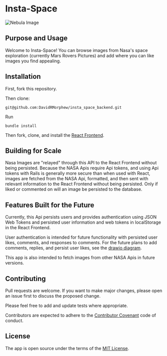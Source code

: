 # Insta-Space

![Nebula Image](https://lh3.googleusercontent.com/YGJ77qN9KiwctZgfqV8Bf3hNo0rZvcFaPKDTkvtS6kVbtwyCS80Pm6dpXzJCCLZE1Q)

## Purpose and Usage

Welcome to Insta-Space! You can browse images from Nasa's space exploration (currently Mars Rovers Pictures) and add where you can like images you find appealing.

## Installation

First, fork this repository.

Then clone:
```
git@github.com:DavidRMorphew/insta_space_backend.git
```

Run
```
bundle install
```

Then fork, clone, and install the [React Frontend](https://github.com/DavidRMorphew/insta_space_frontend).

## Building for Scale

Nasa Images are "relayed" through this API to the React Frontend without being persisted. Because the NASA Apis require Api tokens, and using Api tokens with Rails is generally more secure than when used with React, images are fetched from the NASA Api, formatted, and then sent with relevant information to the React Frontend without being persisted. Only if liked or commented on will an image be persisted to the database.

## Features Built for the Future

Currently, this Api persists users and provides authentication using JSON Web Tokens and persisted user information and web tokens in localStorage in the React Frontend.

User authentication is intended for future functionality with persisted user likes, comments, and responses to comments. For the future plans to add comments, replies, and persist user likes, see the  [drawio diagram](/Users/Morpheus299800/Projects/coding_challenges/my-insta-space-split/insta-space-backend/insta_space_backend/database_table.png).

This app is also intended to fetch images from other NASA Apis in future versions.

## Contributing

Pull requests are welcome. If you want to make major changes, please open an issue first to discuss the proposed change.

Please feel free to add and update tests where appropriate.

Contributors are expected to adhere to the [Contributor Covenant](https://www.contributor-covenant.org/) code of conduct.

## License
The app is open source under the terms of the [MIT License](https://github.com/DavidRMorphew/insta_space_backend/blob/main/LICENSE.TXT).